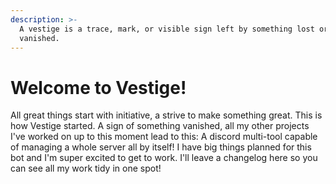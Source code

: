 ```yaml
---
description: >-
  A vestige is a trace, mark, or visible sign left by something lost or
  vanished.
---
```


# Welcome to Vestige!

All great things start with initiative, a strive to make something great. This is how Vestige started. A sign of something vanished, all my other projects I've worked on up to this moment lead to this: A discord multi-tool capable of managing a whole server all by itself!   I have big things planned for this bot and I'm super excited to get to work. I'll leave a changelog here so you can see all my work tidy in one spot!

